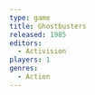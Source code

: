 ```yaml
---
type: game
title: Ghostbusters
released: 1985
editors: 
  - Activision
players: 1
genres:
  - Action
---
```

